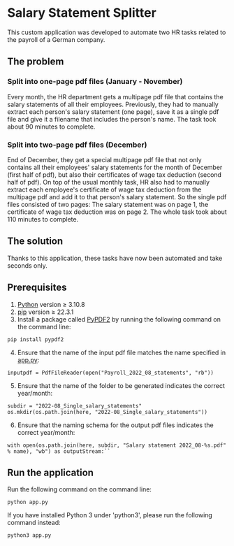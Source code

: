 # Salary Statement Splitter
This custom application was developed to automate two HR tasks related to the payroll of a German company.

## The problem 
### Split into one-page pdf files (January - November)
Every month, the HR department gets a multipage pdf file that contains the salary statements of all their employees. Previously, they had to manually extract each person's salary statement (one page), save it as a single pdf file and give it a filename that includes the person's name. The task took about 90 minutes to complete. 

### Split  into two-page pdf files (December)
End of December, they get a special multipage pdf file that not only contains all their employees' salary statements for the month of December (first half of pdf), but also their certificates of wage tax deduction (second half of pdf). On top of the usual monthly task, HR also had to manually extract each employee's certificate of wage tax deduction from the multipage pdf and add it to that person's salary statement. So the single pdf files consisted of two pages: The salary statement was on page 1, the certificate of wage tax deduction was on page 2. The whole task took about 110 minutes to complete.

## The solution
Thanks to this application, these tasks have now been automated and take seconds only.

## Prerequisites
1. [Python](https://www.python.org/downloads/) version ≥ 3.10.8
2. [pip](https://pypi.org/project/pip/) version ≥ 22.3.1
3. Install a package called [PyPDF2](https://pypi.org/project/PyPDF2/) by running the following command on the command line:
```
pip install pypdf2
```
4. Ensure that the name of the input pdf file matches the name specified in [app.py](/app.py):
```
inputpdf = PdfFileReader(open("Payroll_2022_08_statements", "rb"))
```
5. Ensure that the name of the folder to be generated indicates the correct year/month:
```
subdir = "2022-08_Single_salary_statements" 
os.mkdir(os.path.join(here, "2022-08_Single_salary_statements"))
````
6. Ensure that the naming schema for the output pdf files indicates the correct year/month:
````
with open(os.path.join(here, subdir, "Salary statement 2022_08-%s.pdf" % name), "wb") as outputStream:``
````

## Run the application
Run the following command on the command line:
```
python app.py
```
If you have installed Python 3 under 'python3', please run the following command instead:
```
python3 app.py
```